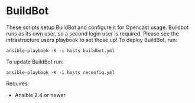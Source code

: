 BuildBot
==========

These scripts setup BuildBot and configure it for Opencast usage.  Buildbot runs as its own user, so a second login user
is required.  Please see the infrastructure users playbook to set those up!  To deploy BuildBot, run:

    ansible-playbook -K -i hosts buildbot.yml

To update BuildBot run:

    ansible-playbook -K -i hosts reconfig.yml

Requires:
  - Ansible 2.4 or newer
